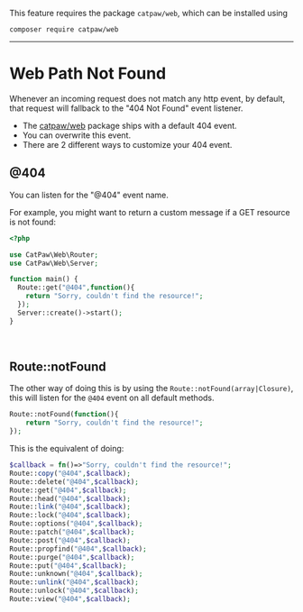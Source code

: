 This feature requires the package `catpaw/web`, which can be installed using<br/>
```
composer require catpaw/web
```
<hr/>

# Web Path Not Found

Whenever an incoming request does not match any http event, by default, that request will fallback to the "404 Not
Found" event listener.

- The [catpaw/web](https://github.com/tncrazvan/catpaw-web) package ships with a default 404 event.
- You can overwrite this event.<br />
- There are 2 different ways to customize your 404 event.

## @404

You can listen for the "@404" event name.<br />

For example, you might want to return a custom message if a GET resource is not found:

```php
<?php

use CatPaw\Web\Router;
use CatPaw\Web\Server;

function main() {
  Route::get("@404",function(){
    return "Sorry, couldn't find the resource!";
  });
  Server::create()->start();
}
```

<br />

## Route::notFound

The other way of doing this is by using the ```Route::notFound(array|Closure)```, this will listen for the ```@404```
event on all default methods.

```php
Route::notFound(function(){
    return "Sorry, couldn't find the resource!";
});
```

This is the equivalent of doing:

```php
$callback = fn()=>"Sorry, couldn't find the resource!";
Route::copy("@404",$callback);
Route::delete("@404",$callback);
Route::get("@404",$callback);
Route::head("@404",$callback);
Route::link("@404",$callback);
Route::lock("@404",$callback);
Route::options("@404",$callback);
Route::patch("@404",$callback);
Route::post("@404",$callback);
Route::propfind("@404",$callback);
Route::purge("@404",$callback);
Route::put("@404",$callback);
Route::unknown("@404",$callback);
Route::unlink("@404",$callback);
Route::unlock("@404",$callback);
Route::view("@404",$callback);
```

